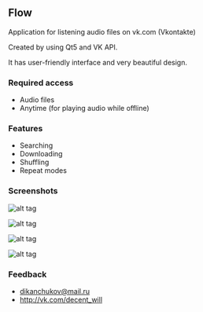 ## Flow
Application for listening audio files on vk.com (Vkontakte)

Created by using Qt5 and VK API.

It has user-friendly interface and very beautiful design.

### Required access
-  Audio files
-  Anytime (for playing audio while offline)

### Features
-  Searching
-  Downloading
-  Shuffling
-  Repeat modes

### Screenshots
![alt tag](http://www.imageupload.co.uk/images/2015/03/05/start_pagec1397.png)

![alt tag](http://www.imageupload.co.uk/images/2015/03/05/signing_in6676e.png)

![alt tag](http://www.imageupload.co.uk/images/2015/03/05/searchc2b3b.png)

![alt tag](http://www.imageupload.co.uk/images/2015/03/05/repeat_and_volume70f40.png)

### Feedback
- dikanchukov@mail.ru 
- http://vk.com/decent_will
